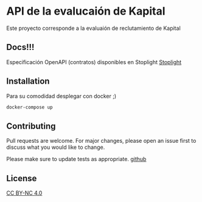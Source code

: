 # API de la evalucaión de Kapital

Este proyecto corresponde a la evaluaión de reclutamiento de Kapital

## Docs!!!
Especificación OpenAPI (contratos) disponibles en Stoplight
[Stoplight](https://willcdmxdev.stoplight.io/docs/kapital/)

## Installation
Para su comodidad desplegar con docker ;)

```bash
docker-compose up
```
## Contributing

Pull requests are welcome. For major changes, please open an issue first
to discuss what you would like to change.

Please make sure to update tests as appropriate.
[github](https://github.com/aydis20P/evaluacion_kapital)

## License

[CC BY-NC 4.0](https://creativecommons.org/licenses/by-nc/4.0/deed.en)
